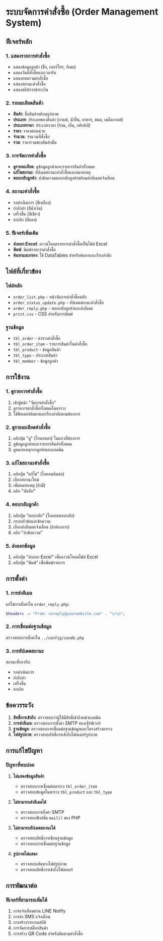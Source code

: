 # ระบบจัดการคำสั่งซื้อ (Order Management System)

## ฟีเจอร์หลัก

### 1. แสดงรายการคำสั่งซื้อ
- แสดงข้อมูลลูกค้า (ชื่อ, เบอร์โทร, อีเมล)
- แสดงวันที่สั่งซื้อและเวลารับ
- แสดงยอดรวมคำสั่งซื้อ
- แสดงสถานะคำสั่งซื้อ
- แสดงสลิปการชำระเงิน

### 2. รายละเอียดสินค้า
- **สินค้า**: ชื่อสินค้าพร้อมรูปภาพ
- **ประเภท**: ประเภทของสินค้า (กาแฟ, น้ำปั่น, อาหาร, ขนม, เมล็ดกาแฟ)
- **ประเภทราคา**: ประเภทราคา (ร้อน, เย็น, เฟรปเป้)
- **ราคา**: ราคาต่อหน่วย
- **จำนวน**: จำนวนที่สั่งซื้อ
- **รวม**: ราคารวมของสินค้านั้น

### 3. การจัดการคำสั่งซื้อ
- **ดูรายละเอียด**: ดูข้อมูลลูกค้าและรายการสินค้าทั้งหมด
- **แก้ไขสถานะ**: อัปเดตสถานะคำสั่งซื้อและหมายเหตุ
- **ตอบกลับลูกค้า**: ส่งข้อความตอบกลับลูกค้าพร้อมส่งอีเมลแจ้งเตือน

### 4. สถานะคำสั่งซื้อ
- รอดำเนินการ (สีเหลือง)
- กำลังทำ (สีน้ำเงิน)
- เสร็จสิ้น (สีเขียว)
- ยกเลิก (สีแดง)

### 5. ฟีเจอร์เพิ่มเติม
- **ส่งออก Excel**: ดาวน์โหลดรายการคำสั่งซื้อเป็นไฟล์ Excel
- **พิมพ์**: พิมพ์รายการคำสั่งซื้อ
- **ค้นหาและกรอง**: ใช้ DataTables สำหรับค้นหาและเรียงลำดับ

## ไฟล์ที่เกี่ยวข้อง

### ไฟล์หลัก
- `order_list.php` - หน้าจัดการคำสั่งซื้อหลัก
- `order_status_update.php` - อัปเดตสถานะคำสั่งซื้อ
- `order_reply.php` - ตอบกลับลูกค้าและส่งอีเมล
- `print.css` - CSS สำหรับการพิมพ์

### ฐานข้อมูล
- `tbl_order` - ตารางคำสั่งซื้อ
- `tbl_order_item` - รายการสินค้าในคำสั่งซื้อ
- `tbl_product` - ข้อมูลสินค้า
- `tbl_type` - ประเภทสินค้า
- `tbl_member` - ข้อมูลลูกค้า

## การใช้งาน

### 1. ดูรายการคำสั่งซื้อ
1. เข้าสู่หน้า "จัดการคำสั่งซื้อ"
2. ดูรายการคำสั่งซื้อทั้งหมดในตาราง
3. ใช้ฟิลเตอร์ค้นหาและเรียงลำดับตามต้องการ

### 2. ดูรายละเอียดคำสั่งซื้อ
1. คลิกปุ่ม "ดู" (ไอคอนตา) ในแถวที่ต้องการ
2. ดูข้อมูลลูกค้าและรายการสินค้าทั้งหมด
3. ดูหมายเหตุจากลูกค้าและแอดมิน

### 3. แก้ไขสถานะคำสั่งซื้อ
1. คลิกปุ่ม "แก้ไข" (ไอคอนดินสอ)
2. เลือกสถานะใหม่
3. เพิ่มหมายเหตุ (ถ้ามี)
4. คลิก "บันทึก"

### 4. ตอบกลับลูกค้า
1. คลิกปุ่ม "ตอบกลับ" (ไอคอนตอบกลับ)
2. กรอกหัวข้อและข้อความ
3. เลือกส่งอีเมลแจ้งเตือน (ถ้าต้องการ)
4. คลิก "ส่งข้อความ"

### 5. ส่งออกข้อมูล
1. คลิกปุ่ม "ส่งออก Excel" เพื่อดาวน์โหลดไฟล์ Excel
2. คลิกปุ่ม "พิมพ์" เพื่อพิมพ์รายการ

## การตั้งค่า

### 1. การส่งอีเมล
แก้ไขการตั้งค่าใน `order_reply.php`:
```php
$headers .= "From: noreply@yourwebsite.com" . "\r\n";
```

### 2. การเชื่อมต่อฐานข้อมูล
ตรวจสอบการตั้งค่าใน `../config/condb.php`

### 3. การอัปเดตสถานะ
สถานะที่รองรับ:
- รอดำเนินการ
- กำลังทำ
- เสร็จสิ้น
- ยกเลิก

## ข้อควรระวัง

1. **สิทธิ์การเข้าถึง**: ตรวจสอบว่าผู้ใช้มีสิทธิ์เข้าถึงหน้าแอดมิน
2. **การส่งอีเมล**: ตรวจสอบการตั้งค่า SMTP ของเซิร์ฟเวอร์
3. **ฐานข้อมูล**: ตรวจสอบการเชื่อมต่อฐานข้อมูลและโครงสร้างตาราง
4. **ไฟล์รูปภาพ**: ตรวจสอบสิทธิ์การเข้าถึงโฟลเดอร์รูปภาพ

## การแก้ไขปัญหา

### ปัญหาที่พบบ่อย

1. **ไม่แสดงข้อมูลสินค้า**
   - ตรวจสอบการเชื่อมต่อตาราง `tbl_order_item`
   - ตรวจสอบข้อมูลในตาราง `tbl_product` และ `tbl_type`

2. **ไม่สามารถส่งอีเมลได้**
   - ตรวจสอบการตั้งค่า SMTP
   - ตรวจสอบฟังก์ชัน `mail()` ของ PHP

3. **ไม่สามารถอัปเดตสถานะได้**
   - ตรวจสอบสิทธิ์การเขียนฐานข้อมูล
   - ตรวจสอบการเชื่อมต่อฐานข้อมูล

4. **รูปภาพไม่แสดง**
   - ตรวจสอบเส้นทางไฟล์รูปภาพ
   - ตรวจสอบสิทธิ์การเข้าถึงโฟลเดอร์

## การพัฒนาต่อ

### ฟีเจอร์ที่สามารถเพิ่มได้
1. การแจ้งเตือนผ่าน LINE Notify
2. การส่ง SMS แจ้งเตือน
3. การสร้างรายงานสถิติ
4. การจัดการสต็อกสินค้า
5. การสร้าง QR Code สำหรับติดตามคำสั่งซื้อ 